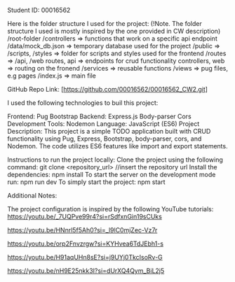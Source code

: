 Student ID: 00016562

Here is the folder structure I used for the project:
(!Note. The folder structure I used is mostly inspired by the one provided in CW description)
/root-folder
/controllers => functions that work on a specific api endpoint
/data/mock_db.json => temporary database used for the project
/public => /scripts, /styles => folder for scripts and styles used for the frontend
/routes => /api, /web routes, api => endpoints for crud functionality controllers, web => routing on the fronend
/services => reusable functions
/views => pug files, e.g pages
/index.js => main file

GitHub Repo Link: [https://github.com/00016562/00016562_CW2.git]


I used the following technologies to buil this project:

Frontend:
Pug
Bootstrap
Backend:
Express.js
Body-parser
Cors
Development Tools:
Nodemon
Language: JavaScript (ES6)
Project Description:
This project is a simple TODO application built with CRUD functionality using Pug, Express, Bootstrap, body-parser, cors, and Nodemon. The code utilizes ES6 features like import and export statements.

Instructions to run the project locally:
Clone the project using the following command:
git clone <repository_url> //insert the repository url
Install the dependencies:
npm install
To start the server on the development mode run:
npm run dev
To simply start the project:
npm start

Additional Notes:

The project configuration is inspired by the following YouTube tutorials:
https://youtu.be/_7UQPve99r4?si=rSdfxnGin19sCUks

https://youtu.be/HNnrl5f5Ah0?si=_l9lC0mjZec-Vz7r

https://youtu.be/orp2Fnvzrgw?si=KYHvea6TdJEbh1-s

https://youtu.be/H91aqUHn8sE?si=j9UYj0TkcIsoRv-G

https://youtu.be/nH9E25nkk3I?si=dUrXQ4Qym_BiL2j5
